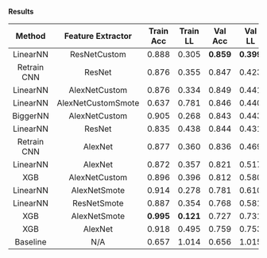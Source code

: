 **Results**

| Method      | Feature Extractor  | Train Acc | Train LL  |  Val Acc  |   Val LL  |  Test Acc | Test Loss |
| :---------: | :----------------: | :-------: | :-------: | :-------: | :-------: | :-------: | :-------: |
| LinearNN    | ResNetCustom       |   0.888   |   0.305   | **0.859** | **0.399** | **0.851** | **0.400** |
| Retrain CNN | ResNet             |   0.876   |   0.355   |   0.847   |   0.423   |   0.839   |   0.432   |
| LinearNN    | AlexNetCustom      |   0.876   |   0.334   |   0.849   |   0.441   |   0.842   |   0.433   |
| LinearNN    | AlexNetCustomSmote |   0.637   |   0.781   |   0.846   |   0.440   |   0.842   |   0.435   |
| BiggerNN    | AlexNetCustom      |   0.905   |   0.268   |   0.843   |   0.443   |   0.836   |   0.441   |
| LinearNN    | ResNet             |   0.835   |   0.438   |   0.844   |   0.431   |   0.820   |   0.465   |
| Retrain CNN | AlexNet            |   0.877   |   0.360   |   0.836   |   0.469   |   0.827   |   0.467   |
| LinearNN    | AlexNet            |   0.872   |   0.357   |   0.821   |   0.517   |   0.793   |   0.552   |
| XGB         | AlexNetCustom      |   0.896   |   0.396   |   0.812   |   0.580   |   0.810   |   0.578   |
| LinearNN    | AlexNetSmote       |   0.914   |   0.278   |   0.781   |   0.610   |   0.768   |   0.625   |
| LinearNN    | ResNetSmote        |   0.887   |   0.354   |   0.768   |   0.581   |   0.759   |   0.638   |
| XGB         | AlexNetSmote       | **0.995** | **0.121** |   0.727   |   0.731   |   0.706   |   0.776   |
| XGB         | AlexNet            |   0.918   |   0.495   |   0.759   |   0.753   |   0.735   |   0.784   |
| Baseline    | N/A                |   0.657   |   1.014   |   0.656   |   1.015   |   0.660   |   1.005   |
